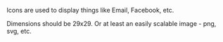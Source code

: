 Icons are used to display things like Email, Facebook, etc.

Dimensions should be 29x29. Or at least an easily scalable image - png, svg, etc.